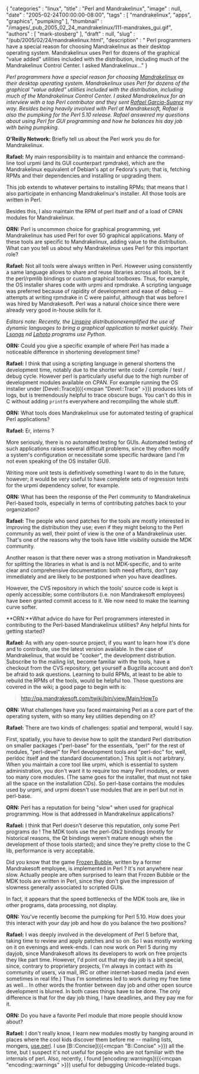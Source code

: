 {
   "categories" : "linux",
   "title" : "Perl and Mandrakelinux",
   "image" : null,
   "date" : "2005-02-24T00:00:00-08:00",
   "tags" : [
      "mandrakelinux",
      "apps",
      "graphics",
      "pumpking"
   ],
   "thumbnail" : "/images/_pub_2005_02_24_mandrakelinux/111-mandrakes_gui.gif",
   "authors" : [
      "mark-stosberg"
   ],
   "draft" : null,
   "slug" : "/pub/2005/02/24/mandrakelinux.html",
   "description" : " Perl programmers have a special reason for choosing Mandrakelinux as their desktop operating system. Mandrakelinux uses Perl for dozens of the graphical \"value added\" utilities included with the distribution, including much of the Mandrakelinux Control Center. I asked Mandrakelinux..."
}



*Perl programmers have a special reason for choosing [Mandrakelinux](http://www.mandrakelinux.com/) as their desktop operating system. Mandrakelinux uses Perl for dozens of the graphical "value added" utilities included with the distribution, including much of the Mandrakelinux Control Center. I asked Mandrakelinux for an interview with a top Perl contributor and they sent [Rafael Garcia-Suarez](http://rgarciasuarez.free.fr/) my way. Besides being heavily involved with Perl at Mandrakesoft, Rafael is also the pumpking for the Perl 5.10 release. Rafael answered my questions about using Perl for GUI programming and how he balances his day job with being pumpking.*

**O'Reilly Network:** Briefly tell us about the Perl work you do for Mandrakelinux.

**Rafael:** My main responsibility is to maintain and enhance the command-line tool urpmi (and its GUI counterpart rpmdrake), which are the Mandrakelinux equivalent of Debian's apt or Fedora's yum; that is, fetching RPMs and their dependencies and installing or upgrading them.

This job extends to whatever pertains to installing RPMs; that means that I also participate in enhancing Mandrakelinux's installer. All those tools are written in Perl.

Besides this, I also maintain the RPM of perl itself and of a load of CPAN modules for Mandrakelinux.

**ORN:** Perl is uncommon choice for graphical programming, yet Mandrakelinux has used Perl for over 50 graphical applications. Many of these tools are specific to Mandrakelinux, adding value to the distribution. What can you tell us about why Mandrakelinux uses Perl for this important role?

**Rafael:** Not all tools were always written in Perl. However using consistently a same language allows to share and reuse libraries across all tools, be it the perl/rpmlib bindings or custom graphical toolboxes. Thus, for example, the OS installer shares code with urpmi and rpmdrake. A scripting language was preferred because of rapidity of development and ease of debug -- attempts at writing rpmdrake in C were painful, although that was before I was hired by Mandrakesoft. Perl was a natural choice since there were already very good in-house skills for it.

*Editors note: Recently, the [Linspire](http://www.linspire.com/) distributionexemplified the use of dynamic languages to bring a graphical application to market quickly. Their [Lsongs](http://info.linspire.com/lsongs/) nd [Lphoto](http://info.linspire.com/lphoto/) programs use Python.*

**ORN:** Could you give a specific example of where Perl has made a noticeable difference in shortening development time?

**Rafael:** I think that using a scripting language in general shortens the development time, notably due to the shorter write code / compile / test / debug cycle. However perl is particularly useful due to the high number of development modules available on CPAN. For example running the OS installer under [Devel::Trace]({{<mcpan "Devel::Trace" >}}) produces lots of logs, but is tremendously helpful to trace obscure bugs. You can't do this in C without adding `printf`s everywhere and recompiling the whole stuff.

**ORN:** What tools does Mandrakelinux use for automated testing of graphical Perl applications?

**Rafael:** Er, interns ?

More seriously, there is no automated testing for GUIs. Automated testing of such applications raises several difficult problems, since they often modify a system's configuration or necessitate some specific hardware (and I'm not even speaking of the OS installer GUI).

Writing more unit tests is definitively something I want to do in the future, however; it would be very useful to have complete sets of regression tests for the urpmi dependency solver, for example.

**ORN:** What has been the response of the Perl community to Mandrakelinux Perl-based tools, especially in terms of contributing patches back to your organization?

**Rafael:** The people who send patches for the tools are mostly interested in improving the distribution they use; even if they might belong to the Perl community as well, their point of view is the one of a Mandrakelinux user. That's one of the reasons why the tools have little visibility outside the MDK community.

Another reason is that there never was a strong motivation in Mandrakesoft for splitting the libraries in what is and is not MDK-specific, and to write clear and comprehensive documentation: both need efforts, don't pay immediately and are likely to be postponed when you have deadlines.

However, the CVS repository in which the tools' source code is kept is openly accessible; some contributors (i.e. non Mandrakesoft employees) have been granted commit access to it. We now need to make the learning curve softer.

**ORN:**What advice do have for Perl programmers interested in contributing to the Perl-based Mandrakelinux utilities? Any helpful hints for getting started?

**Rafael:** As with any open-source project, if you want to learn how it's done and to contribute, use the latest version available. In the case of Mandrakelinux, that would be "cooker", the development distribution. Subscribe to the mailing list, become familiar with the tools, have a checkout from the CVS repository, get yourself a Bugzilla account and don't be afraid to ask questions. Learning to build RPMs, at least to be able to rebuild the RPMs of the tools, would be helpful too. Those questions are covered in the wiki; a good page to begin with is:

> <http://qa.mandrakesoft.com/twiki/bin/view/Main/HowTo>

**ORN:** What challenges have you faced maintaining Perl as a core part of the operating system, with so many key utilities depending on it?

**Rafael:** There are two kinds of challenges: spatial and temporal, would I say.

First, spatially, you have to devise how to split the standard Perl distribution on smaller packages ("perl-base" for the essentials, "perl" for the rest of modules, "perl-devel" for Perl development tools and "perl-doc" for, well, perldoc itself and the standard documentation.) This split is not arbitrary. When you maintain a core tool like urpmi, which is essential to system administration, you don't want it to require too many Perl modules, or even too many core modules. (The same goes for the installer, that must not take all the space on the installation CDs). So perl-base contains the modules used by urpmi, and urpmi doesn't use modules that are in perl but not in perl-base.

**ORN:** Perl has a reputation for being "slow" when used for graphical programming. How is that addressed in Mandrakelinux applications?

**Rafael:** I think that Perl doesn't deserve this reputation, only some Perl programs do ! The MDK tools use the perl-Gtk2 bindings (mostly for historical reasons, the Qt bindings weren't mature enough when the development of those tools started); and since they're pretty close to the C lib, performance is very acceptable.

Did you know that the game [Frozen Bubble](http://www.frozen-bubble.org/), written by a former Mandrakesoft employee, is implemented in Perl ? It's not anywhere near slow. Actually people are often surprised to learn that Frozen Bubble or the MDK tools are written in Perl, since they don't give the impression of slowness generally associated to scripted GUIs.

In fact, it appears that the speed bottlenecks of the MDK tools are, like in other programs, data processing, not display.

**ORN:** You've recently become the pumpking for Perl 5.10. How does your this interact with your day job and how do you balance the two positions?

**Rafael:** I was deeply involved in the development of Perl 5 before that, taking time to review and apply patches and so on. So I was mostly working on it on evenings and week-ends. I can now work on Perl 5 during my dayjob, since Mandrakesoft allows its developers to work on free projects they like part time. However, I'd point out that my day job is a bit special, since, contrary to proprietary projects, I'm always in contact with its community of users, via mail, IRC or other internet-based media (and even sometimes in real life.) Thus I'm sometimes led to work during my free time as well... In other words the frontier between day job and other open source development is blurred. In both cases things have to be done. The only difference is that for the day job thing, I have deadlines, and they pay me for it.

**ORN:** Do you have a favorite Perl module that more people should know about?

**Rafael:** I don't really know, I learn new modules mostly by hanging around in places where the cool kids discover them before me -- mailing lists, mongers, [use.perl](http://use.perl.org/). I use [B::Concise]({{<mcpan "B::Concise" >}}) all the time, but I suspect it's not useful for people who are not familiar with the internals of perl. Also, recently, I found [encoding::warnings]({{<mcpan "encoding::warnings" >}}) useful for debugging Unicode-related bugs.
